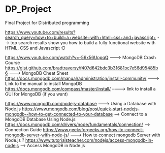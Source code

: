 # DP_Project
 Final Project for Distributed programming

https://www.youtube.com/results?search_query=how+to+build+a+website+with+html+css+and+javascript+
	--> top search results show you how to build a fully functional
	website with HTML, CSS and Javascript :D

https://www.youtube.com/watch?v=-56x56UppqQ ---> MongoDB Crash Course
	https://gist.github.com/bradtraversy/f407d642bdc3b31681bc7e56d95485b6  ---> MongoDB Cheat Sheet
	https://docs.mongodb.com/manual/administration/install-community/ ---> Link to the manual to install MongoDB
	https://docs.mongodb.com/compass/master/install/ ----> link to install a GUI for MongoDB (if you want)

https://www.mongodb.com/nodejs-database ---> Using a Database with Node.js
	https://www.mongodb.com/blog/post/quick-start-nodejs-mongodb--how-to-get-connected-to-your-database --> Connect to a MongoDB Database Using Node.js
	https://docs.mongodb.com/drivers/node/fundamentals/connection/ --> Connection Guide
	https://www.geeksforgeeks.org/how-to-connect-mongodb-server-with-node-js/ ---> How to connect mongodb Server with Node.js ?
	https://www.tutorialsteacher.com/nodejs/access-mongodb-in-nodejs --> Access MongoDB in Node.js
